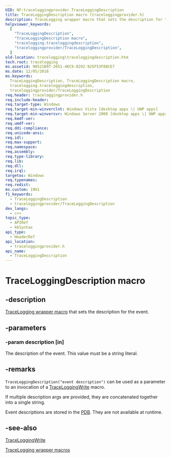 ```yaml
---
UID: NF:traceloggingprovider.TraceLoggingDescription
title: TraceLoggingDescription macro (traceloggingprovider.h)
description: TraceLogging wrapper macro that sets the description for the event.
helpviewer_keywords:
  [
    "TraceLoggingDescription",
    "TraceLoggingDescription macro",
    "tracelogging.traceloggingdescription",
    "traceloggingprovider/TraceLoggingDescription",
  ]
old-location: tracelogging\traceloggingdescription.htm
tech.root: tracelogging
ms.assetid: 90521B97-2651-46C9-8292-925F53F88CE7
ms.date: 12/05/2018
ms.keywords:
  TraceLoggingDescription, TraceLoggingDescription macro,
  tracelogging.traceloggingdescription,
  traceloggingprovider/TraceLoggingDescription
req.header: traceloggingprovider.h
req.include-header:
req.target-type: Windows
req.target-min-winverclnt: Windows Vista [desktop apps \| UWP apps]
req.target-min-winversvr: Windows Server 2008 [desktop apps \| UWP apps]
req.kmdf-ver:
req.umdf-ver:
req.ddi-compliance:
req.unicode-ansi:
req.idl:
req.max-support:
req.namespace:
req.assembly:
req.type-library:
req.lib:
req.dll:
req.irql:
targetos: Windows
req.typenames:
req.redist:
ms.custom: 19H1
f1_keywords:
  - TraceLoggingDescription
  - traceloggingprovider/TraceLoggingDescription
dev_langs:
  - c++
topic_type:
  - APIRef
  - kbSyntax
api_type:
  - HeaderDef
api_location:
  - traceloggingprovider.h
api_name:
  - TraceLoggingDescription
---
```


# TraceLoggingDescription macro

## -description

[TraceLogging wrapper macro](/windows/desktop/tracelogging/tracelogging-wrapper-macros)
that sets the description for the event.

## -parameters

### -param description [in]

The description of the event. This value must be a string literal.

## -remarks

`TraceLoggingDescription("event description")` can be used as a parameter to an
invocation of a
[TraceLoggingWrite](./nf-traceloggingprovider-traceloggingwrite.md) macro.

If multiple description args are provided, they are concatenated together into a
single string.

Event descriptions are stored in the
[PDB](/windows-hardware/drivers/debugger/symbols). They are not available at
runtime.

## -see-also

[TraceLoggingWrite](./nf-traceloggingprovider-traceloggingwrite.md)

[TraceLogging wrapper macros](/windows/desktop/tracelogging/tracelogging-wrapper-macros)
